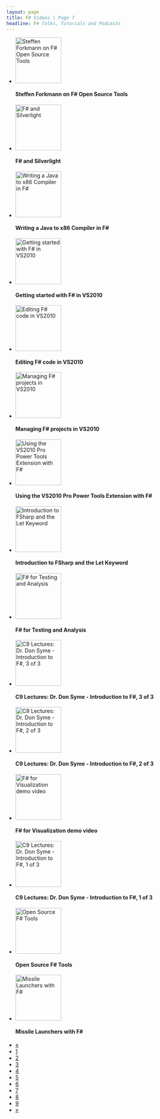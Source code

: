 ```yaml
---
layout: page
title: F# Videos | Page 7
headline: F# Talks, Tutorials and Podcasts
---
```


<div class='row-fluid'><ul class='thumbnails'><li class='span4'><div class='thumbnail'; style='border: none;'><a href='http://vimeo.com/13215304'><img src='http://b.vimeocdn.com/ts/754/907/75490747_295.jpg' alt='Steffen Forkmann on F# Open Source Tools' style='height: 120px;'/></a><h4>Steffen Forkmann on F# Open Source Tools</h4></div></li><li class='span4'><div class='thumbnail'; style='border: none;'><a href='http://vimeo.com/10745902'><img src='http://b.vimeocdn.com/ts/895/546/89554698_295.jpg' alt='F# and Silverlight' style='height: 120px;'/></a><h4>F# and Silverlight</h4></div></li><li class='span4'><div class='thumbnail'; style='border: none;'><a href='http://vimeo.com/47220677'><img src='http://b.vimeocdn.com/ts/328/748/328748902_295.jpg' alt='Writing a Java to x86 Compiler in F#' style='height: 120px;'/></a><h4>Writing a Java to x86 Compiler in F#</h4></div></li></ul></div>
<div class='row-fluid'><ul class='thumbnails'><li class='span4'><div class='thumbnail'; style='border: none;'><a href='http://msdn.microsoft.com/en-us/vstudio/ff681040'><img src='http://i.msdn.microsoft.com/ff681040.gf_150x113(en-us).jpg' alt='Getting started with F# in VS2010' style='height: 120px;'/></a><h4>Getting started with F# in VS2010</h4></div></li><li class='span4'><div class='thumbnail'; style='border: none;'><a href='http://msdn.microsoft.com/en-us/vstudio/ff681044'><img src='http://i.msdn.microsoft.com/ff681044.ef_150x113(en-us).jpg' alt='Editing F# code in VS2010' style='height: 120px;'/></a><h4>Editing F# code in VS2010</h4></div></li><li class='span4'><div class='thumbnail'; style='border: none;'><a href='http://msdn.microsoft.com/en-us/vstudio/ff681047'><img src='http://i.msdn.microsoft.com/ff681047.mf_150x113(en-us).jpg' alt='Managing F# projects in VS2010' style='height: 120px;'/></a><h4>Managing F# projects in VS2010</h4></div></li></ul></div>
<div class='row-fluid'><ul class='thumbnails'><li class='span4'><div class='thumbnail'; style='border: none;'><a href='http://msdn.microsoft.com/en-us/vstudio/ff742849'><img src='http://i.msdn.microsoft.com/ff742849.vs2010_150x113(en-us).jpg' alt='Using the VS2010 Pro Power Tools Extension with F#' style='height: 120px;'/></a><h4>Using the VS2010 Pro Power Tools Extension with F#</h4></div></li><li class='span4'><div class='thumbnail'; style='border: none;'><a href='http://msdn.microsoft.com/en-us/ee681481.aspx'><img src='http://i.msdn.microsoft.com/ff759495.flk_150x113(en-us).jpg' alt='Introduction to FSharp and the Let Keyword' style='height: 120px;'/></a><h4>Introduction to FSharp and the Let Keyword</h4></div></li><li class='span4'><div class='thumbnail'; style='border: none;'><a href='http://vimeo.com/47220570'><img src='http://b.vimeocdn.com/ts/328/748/328748790_295.jpg' alt='F# for Testing and Analysis' style='height: 120px;'/></a><h4>F# for Testing and Analysis</h4></div></li></ul></div>
<div class='row-fluid'><ul class='thumbnails'><li class='span4'><div class='thumbnail'; style='border: none;'><a href='http://channel9.msdn.com/Series/C9-Lectures-Dr-Don-Syme-Introduction-to-F-/C9-Lectures-Dr-Don-Syme-Introduction-to-F-3-of-3'><img src='http://ecn.channel9.msdn.com/o9/previewImages/220/529500_220x165.jpg' alt='C9 Lectures: Dr. Don Syme - Introduction to F#, 3 of 3' style='height: 120px;'/></a><h4>C9 Lectures: Dr. Don Syme - Introduction to F#, 3 of 3</h4></div></li><li class='span4'><div class='thumbnail'; style='border: none;'><a href='http://channel9.msdn.com/Series/C9-Lectures-Dr-Don-Syme-Introduction-to-F-/C9-Lectures-Dr-Don-Syme-Introduction-to-F-2-of-3'><img src='http://ecn.channel9.msdn.com/o9/ch9/0/1/7/6/2/5/C9LecturesDonSymeFSharpP2_512_ch9.png' alt='C9 Lectures: Dr. Don Syme - Introduction to F#, 2 of 3' style='height: 120px;'/></a><h4>C9 Lectures: Dr. Don Syme - Introduction to F#, 2 of 3</h4></div></li><li class='span4'><div class='thumbnail'; style='border: none;'><a href='http://www.youtube.com/watch?v=YYQya5c5L-M'><img src='http://i2.ytimg.com/vi/YYQya5c5L-M/mqdefault.jpg' alt='F# for Visualization demo video' style='height: 120px;'/></a><h4>F# for Visualization demo video</h4></div></li></ul></div>
<div class='row-fluid'><ul class='thumbnails'><li class='span4'><div class='thumbnail'; style='border: none;'><a href='http://channel9.msdn.com/Series/C9-Lectures-Dr-Don-Syme-Introduction-to-F-/C9-Lectures-Dr-Don-Syme-Introduction-to-F-1-of-3'><img src='http://ecn.channel9.msdn.com/o9/previewImages/220/512054_220x165.jpg' alt='C9 Lectures: Dr. Don Syme - Introduction to F#, 1 of 3' style='height: 120px;'/></a><h4>C9 Lectures: Dr. Don Syme - Introduction to F#, 1 of 3</h4></div></li><li class='span4'><div class='thumbnail'; style='border: none;'><a href='http://vimeo.com/47519741'><img src='http://b.vimeocdn.com/ts/329/623/329623965_295.jpg' alt='Open Source F# Tools' style='height: 120px;'/></a><h4>Open Source F# Tools</h4></div></li><li class='span4'><div class='thumbnail'; style='border: none;'><a href='http://channel9.msdn.com/coding4fun/blog/Missile-Launchers-with-F'><img src='http://ecn.channel9.msdn.com/o9/c4f/images/9953075_220.jpg' alt='Missile Launchers with F#' style='height: 120px;'/></a><h4>Missile Launchers with F#</h4></div></li></ul></div><div class='pagination pagination-centered'><ul><li><a href='6'>«</a></li><li><a href='1'>1<li><a href='2'>2<li><a href='3'>3<li><a href='4'>4<li><a href='5'>5<li><a href='6'>6<li class='active'><a href='7'>7<li><a href='8'>8<li><a href='9'>9<li><a href='8'>»</a></li></ul></div>
